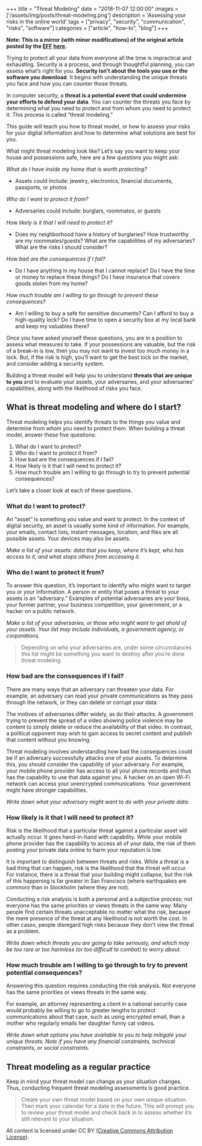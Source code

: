 +++
title = "Threat Modeling"
date = "2018-11-07 12:00:00"
images = ['/assets/img/posts/threat-modeling.png']
description = 'Assessing your risks in the online world'
tags = ["privacy", "security", "communication", "risks", "software"]
categories = ["article", "how-to", "blog"]
+++

**Note: This is a mirror (with minor modifications) of the original article posted by the [EFF](https://www.eff.org/about) [here](https://ssd.eff.org/en/module/assessing-your-risks).**

Trying to protect all your data from everyone all the time is impractical and exhausting. Security is a process, and through thoughtful planning, you can assess what’s right for you. **Security isn’t about the tools you use or the software you download**. It begins with understanding the unique threats you face and how you can counter those threats.

In computer security, a **threat is a potential event that could undermine your efforts to defend your data**. You can counter the threats you face by determining what you need to protect and from whom you need to protect it. This process is called “threat modeling.”

This guide will teach you how to threat model, or how to assess your risks for your digital information and how to determine what solutions are best for you.

What might threat modeling look like? Let’s say you want to keep your house and possessions safe, here are a few questions you might ask:

_What do I have inside my home that is worth protecting?_

- Assets could include: jewelry, electronics, financial documents, passports, or photos

_Who do I want to protect it from?_

- Adversaries could include: burglars, roommates, or guests

_How likely is it that I will need to protect it?_

- Does my neighborhood have a history of burglaries? How trustworthy are my roommates/guests? What are the capabilities of my adversaries? What are the risks I should consider?

_How bad are the consequences if I fail?_

- Do I have anything in my house that I cannot replace? Do I have the time or money to replace these things? Do I have insurance that covers goods stolen from my home?

_How much trouble am I willing to go through to prevent these consequences?_

- Am I willing to buy a safe for sensitive documents? Can I afford to buy a high-quality lock? Do I have time to open a security box at my local bank and keep my valuables there?

Once you have asked yourself these questions, you are in a position to assess what measures to take. If your possessions are valuable, but the risk of a break-in is low, then you may not want to invest too much money in a lock. But, if the risk is high, you’ll want to get the best lock on the market, and consider adding a security system.

Building a threat model will help you to understand **threats that are unique to you** and to evaluate your assets, your adversaries, and your adversaries' capabilities, along with the likelihood of risks you face.

## What is threat modeling and where do I start?

Threat modeling helps you identify threats to the things you value and determine from whom you need to protect them. When building a threat model, answer these five questions:

1. What do I want to protect?
2. Who do I want to protect it from?
3. How bad are the consequences if I fail?
4. How likely is it that I will need to protect it?
5. How much trouble am I willing to go through to try to prevent potential consequences?

Let’s take a closer look at each of these questions.

### What do I want to protect?

An “asset” is something you value and want to protect. In the context of digital security, an asset is usually some kind of information. For example, your emails, contact lists, instant messages, location, and files are all possible assets. Your devices may also be assets.

_Make a list of your assets: data that you keep, where it’s kept, who has access to it, and what stops others from accessing it._

### Who do I want to protect it from?

To answer this question, it’s important to identify who might want to target you or your information. A person or entity that poses a threat to your assets is an “adversary.” Examples of potential adversaries are your boss, your former partner, your business competition, your government, or a hacker on a public network.

_Make a list of your adversaries, or those who might want to get ahold of your assets. Your list may include individuals, a government agency, or corporations._

> Depending on who your adversaries are, under some circumstances this list might be something you want to destroy after you’re done threat modeling.

### How bad are the consequences if I fail?

There are many ways that an adversary can threaten your data. For example, an adversary can read your private communications as they pass through the network, or they can delete or corrupt your data.

The motives of adversaries differ widely, as do their attacks. A government trying to prevent the spread of a video showing police violence may be content to simply delete or reduce the availability of that video. In contrast, a political opponent may wish to gain access to secret content and publish that content without you knowing.

Threat modeling involves understanding how bad the consequences could be if an adversary successfully attacks one of your assets. To determine this, you should consider the capability of your adversary. For example, your mobile phone provider has access to all your phone records and thus has the capability to use that data against you. A hacker on an open Wi-Fi network can access your unencrypted communications. Your government might have stronger capabilities.

_Write down what your adversary might want to do with your private data._

### How likely is it that I will need to protect it?

Risk is the likelihood that a particular threat against a particular asset will actually occur. It goes hand-in-hand with capability. While your mobile phone provider has the capability to access all of your data, the risk of them posting your private data online to harm your reputation is low.

It is important to distinguish between threats and risks. While a threat is a bad thing that can happen, risk is the likelihood that the threat will occur. For instance, there is a threat that your building might collapse, but the risk of this happening is far greater in San Francisco (where earthquakes are common) than in Stockholm (where they are not).

Conducting a risk analysis is both a personal and a subjective process; not everyone has the same priorities or views threats in the same way. Many people find certain threats unacceptable no matter what the risk, because the mere presence of the threat at any likelihood is not worth the cost. In other cases, people disregard high risks because they don't view the threat as a problem.

_Write down which threats you are going to take seriously, and which may be too rare or too harmless (or too difficult to combat) to worry about._

### How much trouble am I willing to go through to try to prevent potential consequences?

Answering this question requires conducting the risk analysis. Not everyone has the same priorities or views threats in the same way.

For example, an attorney representing a client in a national security case would probably be willing to go to greater lengths to protect communications about that case, such as using encrypted email, than a mother who regularly emails her daughter funny cat videos.

_Write down what options you have available to you to help mitigate your unique threats. Note if you have any financial constraints, technical constraints, or social constraints._

## Threat modeling as a regular practice

Keep in mind your threat model can change as your situation changes. Thus, conducting frequent threat modeling assessments is good practice.

> Create your own threat model based on your own unique situation. Then mark your calendar for a date in the future. This will prompt you to review your threat model and check back in to assess whether it’s still relevant to your situation.

All content is licensed under CC BY ([Creative Commons Attribution License](https://creativecommons.org/licenses/by/3.0/us/)).
